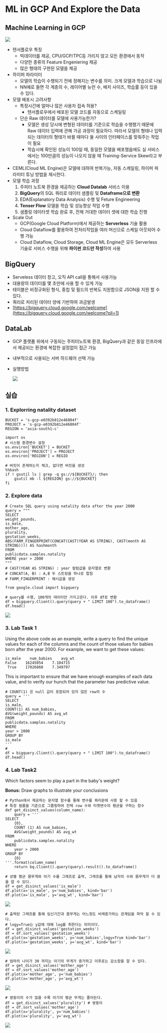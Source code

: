 # ML in GCP And Explore the Data

## Machine Learning in GCP

![](Untitled-9e7b88d2-f006-429f-a478-370d933453bb.png)

- 텐서플로우 특징
    - 빅데이터를 제공, CPU/GCP/TPC등 가리지 않고 모든 환경에서 동작
    - 다양한 종류의 Feature Engeniering 제공
    - 많은 형태의 구현된 모델을 제공
- 하이퍼 파라미터
    - 모델의 학습이 수행되기 전에 정해지는 변수를 의미. 크게 모델과 학습으로 나뉨
    - NN예로 들면 각 계층의 수, 레이어별 뉴런 수, 배치 사이즈, 학습률 등이 있을 수 있다.
- 모델 배포시 고려사항
    - 특정시간에 얼마나 많은 사용자 접속 허용?
        - 텐서플로우에서  배포된 모델 코드를 자동으로 스케일링
    - 단순 Raw 데이터를 모델에 사용가능한가?
        - 모델은 생성 당시에 변형된 데이터를 기준으로 학습을 수행했기 때문에 Raw 데이터 입력에 관해 가공 과정이 필요하다. 따라서 모델의 형태나 입력되는 데이터의 형태가 바뀔 때마다 둘 사이의 인터페이스를 맞춰주는 작업이 필요
        - 학습시에 확인된 성능이 100일 때, 동일한 모델을 배포했음에도 실 서비스에서는 100만큼의 성능이 나오지 않을 때 Training-Service Skew라고 부른다.
- CEML(Cloud ML Engine)은 모델에 대하여 반복가능, 자동 스케일링, 하이퍼 파라미터 튜닝 방법을 제시한다.
- 모델 학습 과정
    1. 주피터 노트북 환경을 제공하는 **Cloud Datalab** 서비스 이용
    2. **BigQuery**의 SQL 쿼리로 데이터 샘플링 및 **Dataframe으로 변환**
    3. EDA(Explanatory Data Analysis) 수행 및 Feture Engineering
    4. **Tenser Flow** 모델을 학습 및 성능향상 작업 수행
    5. 샘플링 데이터셋 학습 완료 후, 전체 거대한 데이터 셋에 대한 학습 진행
- Scale Out
    - GCP(Google Cloud Platform)에서 제공하는 **Serverless** 기술 활용
    - Cloud Dataflow를 활용하여 전처리작업을 여러 머신으로 스케일 아웃되어 수행 가능
    - Cloud Dataflow, Cloud Storage, Cloud ML Engine은 모두 Serverless 기술로 서비스 수행을 위해 **파이썬 코드만 작성**하여 사용

## BigQuery

- Serveless 데이터 창고, 오직 API call을 통해서 사용가능
- 대용량의 데이터를 몇 초만에 사용 할 수 있게 가능
- 테이블은 비정규화된 형식, 중첩 및 필드의 반복도 지원함으로 JSON을 지원 할 수 있다.
- 쿼리로 처리된 데이터 양에 기반하여 과금발생
- [https://bigquery.cloud.google.com/welcome](https://bigquery.cloud.google.com/welcome?pli=1)

## DataLab

- GCP 플랫폼 위에서 구동되는 주피터노트북 환경, BigQuery과 같은 동일 인프라에서 제공되는 환경에 복잡한 설정없이 접근 가능
- 내부적으로 사용되는 서버 하드웨어 선택 가능
- 실행방법

    ![](Untitled-433d8687-1b29-408a-8ece-dcabf79b84ac.png)

## 실습

### 1. Explorring natality dataset

    BUCKET = 's-gcp-e0392b812e46804f'
    PROJECT = 's-gcp-e0392b812e46804f'
    REGION = 'asia-south1-c'

    import os
    # 시스템 환경변수 설정
    os.environ['BUCKET'] = BUCKET
    os.environ['PROJECT'] = PROJECT
    os.environ['REGION'] = REGIO

    # 버킷이 존재하는지 체크, 없다면 버킷을 생성
    %%bash
    if ! gsutil ls | grep -q gs://${BUCKET}/; then
    	gsutil mb -l ${REGION} gs://${BUCKET}
    fi

### 2. Explore data

    # Create SQL query using natality data after the year 2000
    query = """
    SELECT
    weight_pounds,
    is_male,
    mother_age,
    plurality,
    gestation_weeks,
    ABS(FARM_FINGERPRINT(CONCAT(CAST(YEAR AS STRING), CAST(month AS STRING)))) AS hashmonth 
    FROM
    publicdata.samples.natality
    WHERE year > 2000
    """
    # CAST(YEAR AS STRING) : year 컬럼값을 문자열로 변환
    # CONCAT(A, B) : A,B 두 스트링을 하나로 합침
    # FARM_FINGERPRINT : 해시값을 생성

    from google.cloud import bigquery
    
    # query를 수행, 100개의 데이터만 가지고온다. 이후 df로 변환
    df = bigquery.Client().query(query + " LIMIT 100").to_dataframe()
    df.head()

![](Untitled-1b841a4f-b160-47b9-be63-8bceca9338e8.png)

### 3. Lab Task 1

Using the above code as an example, write a query to find the unique values for each of the columns and the count of those values for babies born after the year 2000. For example, we want to get these values:

    is_male    num_babies    avg_wt
    False    16245054    7.104715
     True    17026860    7.349797

This is important to ensure that we have enough examples of each data value, and to verify our hunch that the parameter has predictive value.

    # COUNT(1) 은 null 값이 포함되어 있지 않은 row의 수
    query = '''
    SELECT
    is_male,
    COUNT(1) AS num_babies,
    AVG(weight_pounds) AS avg_wt
    FROM
    publicdata.samples.natality
    WHERE
    year > 2000
    GROUP BY
    is_male
    '''
    # 
    df = bigquery.Client().query(query + " LIMIT 100").to_dataframe()
    df.head()

### 4. Lab Task2

Which factors seem to play a part in the baby's weight?

**Bonus:** Draw graphs to illustrate your conclusions

    # Python에서 제공하는 문자열 함수를 통해 변수를 쿼리문에 사용 할 수 있음
    # 특정 컬름을 기준으로 그룹핑하여 전체 row 수와 타켓변수의 평균을 구하는 함수
    def get_disinct_values(column_name):
    	query = '''
    SELECT
    	{0},
    	COUNT (1) AS num_babies,
    	AVG(weight_pounds) AS avg_wt
    FROM
    	publicdata.samples.natality
    WHERE
    	year > 2000
    GROUP BY
    	{0}
    '''.format(column_name)
    	return bq.Client().query(query).result().to_dataframe()	

    # 성별 평균 몸무게와 아기 수를 그래프로 출력, 그래프를 통해 남자의 수와 몸무게가 더 큼을 알 수 있다.
    df = get_disinct_values('is_male')
    df.plot(x='is_male', y='num_babies', kind='bar')
    df.plot(x='is_male', y='avg_wt', kind='bar')

![](Untitled-eb8452d0-5183-4a67-b25a-009675e80935.png)

    # 출력된 그래프를 통해 임신기간과 몸무게는 어느정도 비례증가하는 관계임을 파악 할 수 있다.
    # logy=True는 y값에 대해 log를 취한다는 의미이다.
    df = get_disinct_values('gestation_weeks')
    df = df.sort_values('gestation_weeks')
    df.plot(x='gestation_weeks', y='num_babies',logy=True kind='bar')
    df.plot(x='gestation_weeks', y='avg_wt', kind='bar')

![](Untitled-6d895ac6-3df7-417d-80ec-437714aeb59a.png)

    # 엄마의 나이가 30 까지는 아기의 무게가 증가하고 이후로는 감소함을 알 수 있다.
    df = get_disinct_values('mother_age')
    df = df.sort_values('mother_age')
    df.plot(x='mother_age', y='num_babies')
    df.plot(x='mother_age', y='avg_wt')

![](Untitled-0625905a-b43b-4a67-814e-3d488ac76fbd.png)

    # 쌍둥이의 수가 많을 수록 아기의 평균 무게는 줄어든다.
    df = get_disinct_values('plurality') # 쌍둥이
    df = df.sort_values('mother_age')
    df.plot(x='plurality', y='num_babies')
    df.plot(x='plurality', y='avg_wt')

![](Untitled-5140b0c3-5f9c-4870-8f7b-72356c9fff19.png)